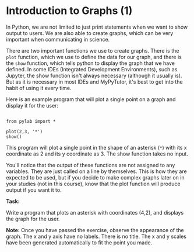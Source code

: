 # Introduction to Graphs (1)

In Python, we are not limited to just print statements when we want to show output to users. We are also able to create graphs, which can be very important when communicating in science.

There are two important functions we use to create graphs. There is the `plot` function, which we use to define the data for our graph, and there is the `show` function, which tells python to display the graph that we have defined. In some IDEs (Integrated Development Environments), such as Jupyter, the show function isn't always necessary (although it usually is). But as it is necessary in most IDEs and MyPyTutor, it's best to get into the habit of using it every time. 

Here is an example program that will plot a single point on a graph and display it for the user:

```

from pylab import *

plot(2,3, '*')
show()

```

This program will plot a single point in the shape of an asterisk (`*`) with its x coordinate as 2 and its y coordinate as 3. The show function takes no input. 

You'll notice that the output of these functions are not assigned to any variables. They are just called on a line by themselves. This is how they are expected to be used, but if you decide to make complex graphs later on in your studies (not in this course), know that the plot function will produce output if you want it to.

**Task:**

Write a program that plots an asterisk with coordinates (4,2), and displays the graph for the user. 


**Note:** Once you have passed the exercise, observe the appearance of the graph. The x and y axis have no labels. There is no title. The x and y scales have been generated automatically to fit the point you made. 
